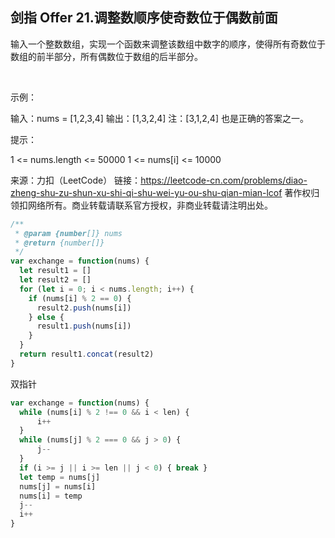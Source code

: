 ## 剑指 Offer 21.调整数顺序使奇数位于偶数前面

输入一个整数数组，实现一个函数来调整该数组中数字的顺序，使得所有奇数位于数组的前半部分，所有偶数位于数组的后半部分。

 

示例：

输入：nums = [1,2,3,4]
输出：[1,3,2,4] 
注：[3,1,2,4] 也是正确的答案之一。
 

提示：

1 <= nums.length <= 50000
1 <= nums[i] <= 10000

来源：力扣（LeetCode）
链接：https://leetcode-cn.com/problems/diao-zheng-shu-zu-shun-xu-shi-qi-shu-wei-yu-ou-shu-qian-mian-lcof
著作权归领扣网络所有。商业转载请联系官方授权，非商业转载请注明出处。

```js
/**
 * @param {number[]} nums
 * @return {number[]}
 */
var exchange = function(nums) {
  let result1 = []
  let result2 = []
  for (let i = 0; i < nums.length; i++) {
    if (nums[i] % 2 == 0) {
      result2.push(nums[i])
    } else {
      result1.push(nums[i])
    }
  }
  return result1.concat(result2)
}
```

双指针
```js
var exchange = function(nums) {
  while (nums[i] % 2 !== 0 && i < len) {
      i++
  }
  while (nums[j] % 2 === 0 && j > 0) {
      j--
  }
  if (i >= j || i >= len || j < 0) { break }
  let temp = nums[j]
  nums[j] = nums[i]
  nums[i] = temp
  j--
  i++
}
```